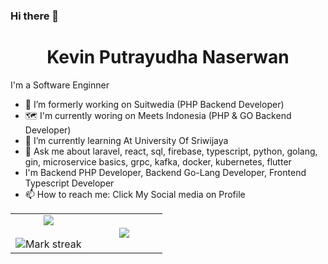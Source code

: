 ### Hi there 👋


<h1 align="center">Kevin Putrayudha Naserwan</h2>

<p>
I'm a Software Enginner
</p> 

<!--- stats & Trophy (start) -->
<p align="center">

- 🔭 I’m formerly working on Suitwedia (PHP Backend Developer)
- 🗺️ I'm currently woring on Meets Indonesia (PHP & GO Backend Developer)
- 🌱 I’m currently learning At University Of Sriwijaya
- 💬 Ask me about laravel, react, sql, firebase, typescript, python, golang, gin, microservice basics, grpc, kafka, docker, kubernetes, flutter
-  I'm Backend PHP Developer, Backend Go-Lang Developer, Frontend Typescript Developer
- 📫 How to reach me: Click My Social media on Profile

<table align="center">
<tr border="none">
<td width="50%" align="center">
  
  <img  align="center"  src="https://github-readme-stats.vercel.app/api?username=KevinNaserwan&theme=radical&show_icons=true&count_private=true" />
  <br></br>
  <img  title="🔥 Get streak stats for your profile at git.io/streak-stats" alt="Mark streak" src="https://github-readme-streak-stats.herokuapp.com/?user=KevinNaserwan&theme=radical&hide_border=false" /> 
</td>

<td width="50%" align="center">

  <img  align="center"  src="https://github-readme-stats.anuraghazra1.vercel.app/api/top-langs/?username=KevinNaserwan&theme=radical&exclude_repo=dotfiles,si-biji&hide=javascript,ejs,blade,html,pug,css,scss&hide_border=false&no-bg=true&no-frame=true&langs_count=9"/>
  
  </td>
</tr>
</table>
